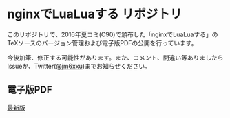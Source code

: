 # nginxでLuaLuaする リポジトリ

このリポジトリで、2016年夏コミ(C90)で頒布した「nginxでLuaLuaする」の
TeXソースのバージョン管理および電子版PDFの公開を行っています。

今後加筆、修正する可能性があります。また、コメント、間違い等ありましたら
Issueか、Twitter([@jm6xxu](https://twitter.com/jm6xxu))までお知らせください。

## 電子版PDF

[最新版](https://github.com/chomy/lualua/raw/master/LuaLua.pdf)
